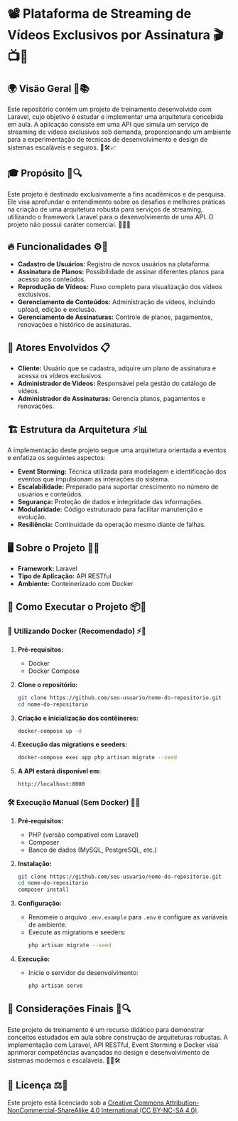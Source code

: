# 📽️ Plataforma de Streaming de Vídeos Exclusivos por Assinatura 🎬📺🚀

## 🌍 Visão Geral 📌📚

Este repositório contém um projeto de treinamento desenvolvido com Laravel, cujo objetivo é estudar e implementar uma arquitetura concebida em aula. A aplicação consiste em uma API que simula um serviço de streaming de vídeos exclusivos sob demanda, proporcionando um ambiente para a experimentação de técnicas de desenvolvimento e design de sistemas escaláveis e seguros. 🎯🛠️📈

## 🎓 Propósito 📖🔍

Este projeto é destinado exclusivamente a fins acadêmicos e de pesquisa. Ele visa aprofundar o entendimento sobre os desafios e melhores práticas na criação de uma arquitetura robusta para serviços de streaming, utilizando o framework Laravel para o desenvolvimento de uma API. O projeto não possui caráter comercial. 🎯💡📘

## 🔥 Funcionalidades ⚙️📌

- **Cadastro de Usuários:** Registro de novos usuários na plataforma.
- **Assinatura de Planos:** Possibilidade de assinar diferentes planos para acesso aos conteúdos.
- **Reprodução de Vídeos:** Fluxo completo para visualização dos vídeos exclusivos.
- **Gerenciamento de Conteúdos:** Administração de vídeos, incluindo upload, edição e exclusão.
- **Gerenciamento de Assinaturas:** Controle de planos, pagamentos, renovações e histórico de assinaturas.

## 👥 Atores Envolvidos 📋

- **Cliente:** Usuário que se cadastra, adquire um plano de assinatura e acessa os vídeos exclusivos.
- **Administrador de Vídeos:** Responsável pela gestão do catálogo de vídeos.
- **Administrador de Assinaturas:** Gerencia planos, pagamentos e renovações.

## 🏗️ Estrutura da Arquitetura ⚡📊

A implementação deste projeto segue uma arquitetura orientada a eventos e enfatiza os seguintes aspectos:

- **Event Storming:** Técnica utilizada para modelagem e identificação dos eventos que impulsionam as interações do sistema.
- **Escalabilidade:** Preparado para suportar crescimento no número de usuários e conteúdos.
- **Segurança:** Proteção de dados e integridade das informações.
- **Modularidade:** Código estruturado para facilitar manutenção e evolução.
- **Resiliência:** Continuidade da operação mesmo diante de falhas.

## 🖥️ Sobre o Projeto 🔧📂

- **Framework:** Laravel
- **Tipo de Aplicação:** API RESTful
- **Ambiente:** Conteinerizado com Docker

## 🚀 Como Executar o Projeto 📦🔧

### 🐳 Utilizando Docker (Recomendado) ⚡📌

1. **Pré-requisitos:**
   - Docker
   - Docker Compose

2. **Clone o repositório:**
   ```bash
   git clone https://github.com/seu-usuario/nome-do-repositorio.git
   cd nome-do-repositorio
   ```

3. **Criação e inicialização dos contêineres:**
   ```bash
   docker-compose up -d
   ```

4. **Execução das migrations e seeders:**
   ```bash
   docker-compose exec app php artisan migrate --seed
   ```

5. **A API estará disponível em:**
   ```
   http://localhost:8000
   ```

### 🛠️ Execução Manual (Sem Docker) 💾📂

1. **Pré-requisitos:**
   - PHP (versão compatível com Laravel)
   - Composer
   - Banco de dados (MySQL, PostgreSQL, etc.)

2. **Instalação:**
   ```bash
   git clone https://github.com/seu-usuario/nome-do-repositorio.git
   cd nome-do-repositorio
   composer install
   ```

3. **Configuração:**
   - Renomeie o arquivo `.env.example` para `.env` e configure as variáveis de ambiente.
   - Execute as migrations e seeders:
     ```bash
     php artisan migrate --seed
     ```

4. **Execução:**
   - Inicie o servidor de desenvolvimento:
     ```bash
     php artisan serve
     ```

## 🎯 Considerações Finais 📢🔍

Este projeto de treinamento é um recurso didático para demonstrar conceitos estudados em aula sobre construção de arquiteturas robustas. A implementação com Laravel, API RESTful, Event Storming e Docker visa aprimorar competências avançadas no design e desenvolvimento de sistemas modernos e escaláveis. 🚀💡🛠️

## 📜 Licença ⚖️🔗

Este projeto está licenciado sob a [Creative Commons Attribution-NonCommercial-ShareAlike 4.0 International (CC BY-NC-SA 4.0)](LICENSE).



